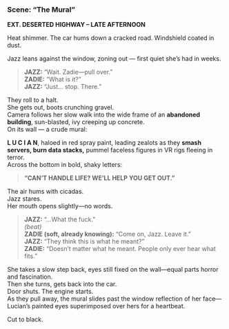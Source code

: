 ### **Scene: “The Mural”**

**EXT. DESERTED HIGHWAY – LATE AFTERNOON**

Heat shimmer. The car hums down a cracked road. Windshield coated in dust.

Jazz leans against the window, zoning out — first quiet she’s had in weeks.

> **JAZZ:** “Wait. Zadie—pull over.”  
> **ZADIE:** “What is it?”  
> **JAZZ:** “Just… stop. There.”

They roll to a halt.  
She gets out, boots crunching gravel.  
Camera follows her slow walk into the wide frame of an **abandoned building**, sun-blasted, ivy creeping up concrete.  
On its wall — a crude mural:

**L U C I A N**, haloed in red spray paint, leading zealots as they **smash servers, burn data stacks,** pummel faceless figures in VR rigs fleeing in terror.  
Across the bottom in bold, shaky letters:

> **“CAN’T HANDLE LIFE? WE’LL HELP YOU GET OUT.”**

The air hums with cicadas.  
Jazz stares.  
Her mouth opens slightly—no words.

> **JAZZ:** “…What the fuck.”  
> _(beat)_  
> **ZADIE (soft, already knowing):** “Come on, Jazz. Leave it.”  
> **JAZZ:** “They think this is what he meant?”  
> **ZADIE:** “Doesn’t matter what he meant. People only ever hear what fits.”

She takes a slow step back, eyes still fixed on the wall—equal parts horror and fascination.  
Then she turns, gets back into the car.  
Door shuts. The engine starts.  
As they pull away, the mural slides past the window reflection of her face—Lucian’s painted eyes superimposed over hers for a heartbeat.

Cut to black.